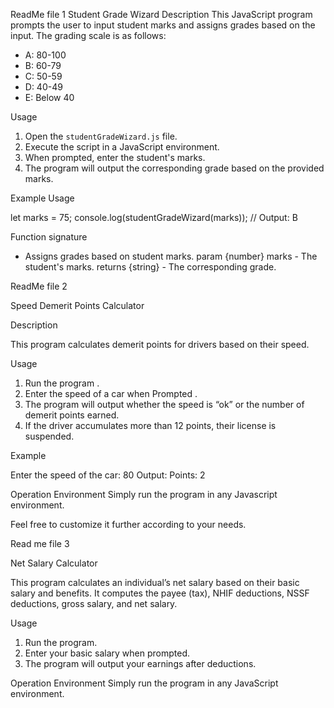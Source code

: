 ReadMe file 1
Student Grade Wizard 
Description
This JavaScript program prompts the user to input student marks and assigns grades based on the input. The grading scale is as follows:

* A: 80-100
* B: 60-79
* C: 50-59
* D: 40-49
* E: Below 40

Usage
1. Open the `studentGradeWizard.js` file.
2. Execute the script in a JavaScript environment.
3. When prompted, enter the student's marks.
4. The program will output the corresponding grade based on the provided marks.

Example Usage

let marks = 75;
console.log(studentGradeWizard(marks)); // Output: B

Function signature 
 * Assigns grades based on student marks.
  param {number} marks - The student's marks.
  returns {string} - The corresponding grade.


  ReadMe file 2

Speed Demerit Points Calculator

Description

This program calculates  demerit points for drivers based on their speed.

Usage
1. Run the program .
2. Enter the speed of a car when Prompted .
3. The program will output whether the speed is “ok” or the number of demerit points earned.
4. If the driver accumulates more than 12 points, their license is suspended.

Example

Enter the speed of the car: 80
Output: Points: 2

Operation Environment
Simply run the program in any Javascript environment.

Feel free to customize it further according to your needs.


Read me file 3

Net Salary Calculator

This program calculates an individual’s net salary based on their basic salary and benefits. 
It computes the payee (tax), NHIF deductions, NSSF deductions, gross salary, and net salary.

Usage

1. Run the program.
2. Enter your basic salary when prompted.
3. The program will output your earnings after deductions.

Operation Environment
Simply run the program in any JavaScript environment.